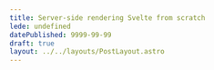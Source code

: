```yaml
---
title: Server-side rendering Svelte from scratch
lede: undefined
datePublished: 9999-99-99
draft: true
layout: ../../layouts/PostLayout.astro
---
```

